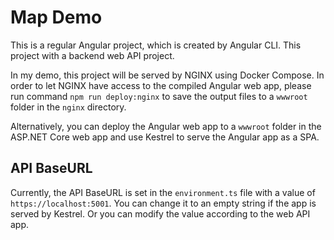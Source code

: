 # Map Demo

This is a regular Angular project, which is created by Angular CLI. This project with a backend web API project.

In my demo, this project will be served by NGINX using Docker Compose. In order to let NGINX have access to the compiled Angular web app, please run command `npm run deploy:nginx` to save the output files to a `wwwroot` folder in the `nginx` directory.

Alternatively, you can deploy the Angular web app to a `wwwroot` folder in the ASP.NET Core web app and use Kestrel to serve the Angular app as a SPA.

## API BaseURL

Currently, the API BaseURL is set in the `environment.ts` file with a value of `https://localhost:5001`. You can change it to an empty string if the app is served by Kestrel. Or you can modify the value according to the web API app.
